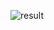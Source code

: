 ![result](https://github.com/Khawaja-Abdul-Haleem/IOS_Dev_SwiftUI/assets/59179832/01fd47f0-74f3-40c9-9689-4ce744c10d47)

